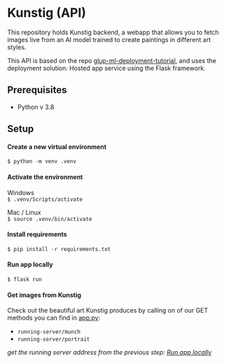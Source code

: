 # Kunstig (API)
This repository holds Kunstig backend, a webapp that allows you to fetch images live from an AI model trained to create paintings in different art styles.

This API is based on the repo [glup-ml-deployment-tutorial](https://github.com/glup-ai/glup-ml-deployment-tutorial/tree/master/Tutorial), and uses the deployment solution: Hosted app service using the Flask framework.

## Prerequisites
- Python v 3.8

## Setup
#### Create a new virtual environment
`$ python -m venv .venv`

#### Activate the environment
Windows <br/>
`$ .venv/Scripts/activate`

Mac / Linux <br/>
`$ source .venv/bin/activate`

#### Install requirements
`$ pip install -r requirements.txt`

<a name="run-app"></a>
#### Run app locally
`$ flask run`

#### Get images from Kunstig
Check out the beautiful art Kunstig produces by calling on of our GET methods you can find in [app.py](https://github.com/glup-ai/kunstig-backend/blob/master/app.py):
- `running-server/munch`
- `running-server/portrait`

_get the running server address from the previous step: [Run app locally](#run-app)_
